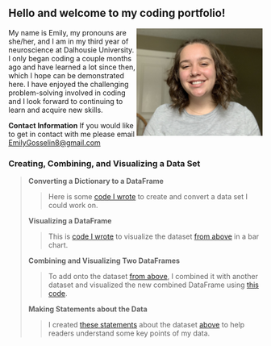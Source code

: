 ## Hello and welcome to my coding portfolio!

<img align="right" src="IMG_5250.jpeg" width="250"/>

My name is Emily, my pronouns are she/her, and I am in my third year of neuroscience at Dalhousie University. I only began coding a couple months ago and have learned a lot since then, which I hope can be demonstrated here. I have enjoyed the challenging problem-solving involved in coding and I look forward to continuing to learn and acquire new skills.

**Contact Information**
If you would like to get in contact with me please email [EmilyGosselin8@gmail.com](mailto:emilygosselin8@gmail.com)

### Creating, Combining, and Visualizing a Data Set 
>
> **Converting a Dictionary to a DataFrame**
>> Here is some [code I wrote](convert.md) to create and convert a data set I could work on.
>
> **Visualizing a DataFrame**
>> This is [code I wrote](visual.md) to visualize the dataset [from above](convert.md) in a bar chart.
>
> **Combining and Visualizing Two DataFrames**
>> To add onto the dataset [from above](convert.md), I combined it with another dataset and visualized the new combined DataFrame using [this code](combine.md).
>
> **Making Statements about the Data**
>> I created [these statements](state.md) about the dataset [above](combine.md) to help readers understand some key points of my data.

